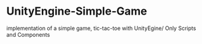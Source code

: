 # UnityEngine-Simple-Game
implementation of a simple game, tic-tac-toe with UnityEgine/ Only Scripts and Components

